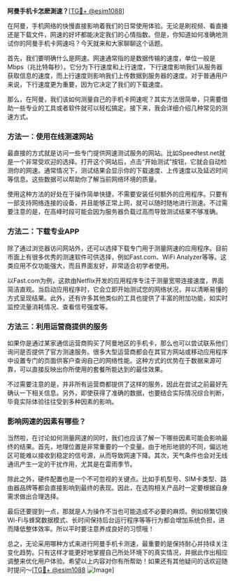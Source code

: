 **阿曼手机卡怎麽測速？**[[TG💪+ @esim1088](https://t.me/s/esim1088)]

在阿曼，手机网络的快慢直接影响着我们的日常使用体验。无论是刷视频、看直播还是下载文件，网速的好坏都能决定我们的心情指数。但是，你知道如何准确地测试你的阿曼手机卡网速吗？今天就来和大家聊聊这个话题。

首先，我们要明确什么是网速。网速通常指的是数据传输的速度，单位一般是Mbps（兆比特每秒）。它分为下行速度和上行速度，下行速度影响我们从服务器获取信息的速度，而上行速度则影响我们上传数据到服务器的速度。对于普通用户来说，下行速度更为重要，因为它决定了我们的下载速度。

那么，在阿曼，我们该如何测量自己的手机卡网速呢？其实方法很简单，只需要借助一些专业的工具或者软件就可以轻松搞定。接下来，我会详细介绍几种常见的测速方式。

### 方法一：使用在线测速网站

最直接的方式就是访问一些专门提供网速测试服务的网站。比如Speedtest.net就是一个非常受欢迎的选择。打开这个网站后，点击“开始测试”按钮，它就会自动检测你的网速。通常情况下，测试结果会显示你的下载速度、上传速度以及延迟时间等信息。这些数据可以帮助你了解当前网络环境的质量。

使用这种方法的好处在于操作简单快捷，不需要安装任何额外的应用程序。只要有一部支持网络连接的设备，并且能够正常上网，就可以随时随地进行测速。不过需要注意的是，在高峰时段可能会因为服务器负载过高而导致测试结果不够准确。

### 方法二：下载专业APP

除了通过浏览器访问网站外，还可以选择下载专门用于测量网速的应用程序。目前市面上有很多优秀的测速软件可供选择，例如Fast.com、WiFi Analyzer等等。这类应用不仅功能强大，而且界面友好，非常适合初学者使用。

以Fast.com为例，这款由Netflix开发的应用程序专注于测量宽带连接速度，界面简洁直观。当启动应用程序时，它会立即开始测试您的网络状况，并以清晰易懂的方式呈现结果。此外，还有许多其他类似的工具也提供了丰富的附加功能，如实时监控流量消耗情况、查看信号强度等。

### 方法三：利用运营商提供的服务

如果你是通过某家通信运营商购买了阿曼地区的手机卡，那么也可以尝试联系他们询问是否提供了官方测速服务。很多大型运营商都会在其官方网站或移动应用程序中设置专门的页面供客户查询自己的网络性能。这种方式的优势在于数据来源可靠，可以直接反映出你所使用的套餐所能达到的最佳效果。

不过需要注意的是，并非所有运营商都提供了这样的服务，因此在尝试之前最好先确认一下相关信息。另外，即使获得了准确的数据，也要结合实际情况综合判断，毕竟实际体验往往受到多种因素的影响。

### 影响网速的因素有哪些？

当然啦，在讨论如何测量网速的同时，我们也应该了解一下哪些因素可能会影响最终的结果。首先，地理位置是非常重要的一个变量。由于地形地貌的不同，偏远地区可能难以接收到稳定的信号源，从而导致网速下降。其次，天气条件也会对无线通讯产生一定的干扰作用，尤其是在雷雨季节。

除此之外，硬件配置也是一个不可忽视的关键点。比如手机型号、SIM卡类型、路由器品牌等都会直接影响到最终的表现。因此，在选购相关产品时一定要根据自身需求做出合理选择。

最后还要提到一点，那就是人为操作不当也可能造成不必要的麻烦。例如频繁切换Wi-Fi与蜂窝数据模式、长时间保持后台运行程序等等行为都会增加系统负担，进而降低整体效率。所以平时要注意养成良好的习惯哦！

总之，无论采用哪种方式来进行阿曼手机卡测速，最重要的是保持耐心并持续关注变化趋势。只有这样才能更好地掌握自己所处环境下的真实情况，并据此作出相应调整来优化用户体验。希望以上内容对你有所帮助！如果还有其他疑问的话欢迎随时提问～[[TG💪+ @esim1088](https://t.me/s/esim1088) ![Image](https://i.postimg.cc/4NQfJmqS/Snipaste-2025-05-13-00-14-12.png)]